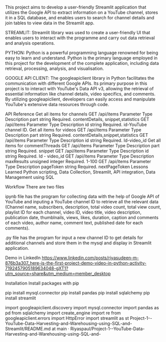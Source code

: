 This project aims to develop a user-friendly Streamlit application that utilizes the Google API to extract information on a YouTube channel, stores it in a SQL database, and enables users to search for channel details and join tables to view data in the Streamlit app.

STREAMLIT:
Streamlit library was used to create a user-friendly UI that enables users to interact with the programme and carry out data retrieval and analysis operations.

PYTHON:
Python is a powerful programming language renowned for being easy to learn and understand. Python is the primary language employed in this project for the development of the complete application, including data retrieval, processing, analysis, and visualisation.

GOOGLE API CLIENT:
The googleapiclient library in Python facilitates the communication with different Google APIs. Its primary purpose in this project is to interact with YouTube's Data API v3, allowing the retrieval of essential information like channel details, video specifics, and comments. By utilizing googleapiclient, developers can easily access and manipulate YouTube's extensive data resources through code.

API Reference
Get all items for channels
  GET /api/items
Parameter	Type	Description
part	string	Required. contentDetails, snippet,statistics
  GET /api/items
Parameter	Type	Description
id	string	Required. id-YouTube channel ID.
Get all items for videos
  GET /api/items
Parameter	Type	Description
part	string	Required. contentDetails,snippet,statistics
  GET /api/items
Parameter	Type	Description
id	string	Required. Id-video_id
Get all items for commentThreads
  GET /api/items
Parameter	Type	Description
part	string	Required. snippet
  GET /api/items
Parameter	Type	Description
id	string	Required. Id - video_id
  GET /api/items
Parameter	Type	Description
maxResults	unsigned integer	Required. 1-100
  GET /api/items
Parameter	Type	Description
pageToken	string	Required. nextPageToken
Lessons Learned
Python scripting, Data Collection, Streamlit, API integration, Data Management using SQL

Workflow
There are two files

ipynb file has the program for collecting data with the help of Google API of YouTube and inputing a YouTube channel ID to retrieve all the relevant data (Channel name, subscribers, description, total video count, total view count, playlist ID for each channel, video ID, video title, video description, publication date, thumblnails, views, likes, duration, caption and comments of each video, author name, comment text, published date for each comments).

.py file has the program for input a new channel ID to get details for additional channels and store them in the mysql and display in Streamlit application.

Demo in LinkedIn
https://www.linkedin.com/posts/riyasudeen-m-876b3a307_here-is-the-first-project-demo-video-in-python-activity-7192457905189634048-gXT1?utm_source=share&utm_medium=member_desktop

Installation
Install packages with pip

pip install mysql.connector
pip install pandas
pip install sqlalchemy
pip install streamlit


import googleapiclient.discovery
import mysql.connector
import pandas as pd
from sqlalchemy import create_engine
import re
from googleapiclient.errors import HttpError
import streamlit as st
Project-1--YouTube-Data-Harvesting-and-Warehousing-using-SQL-and-Streamlit/README.md at main · Riyaspaul/Project-1--YouTube-Data-Harvesting-and-Warehousing-using-SQL-and-
